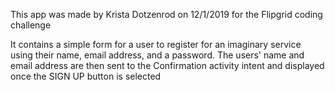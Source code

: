This app was made by Krista Dotzenrod on 12/1/2019 for the Flipgrid coding challenge 

It contains a simple form for a user to register for an imaginary service using their 
name, email address, and a password. The users' name and email address are then sent
to the Confirmation activity intent and displayed once the SIGN UP button is selected